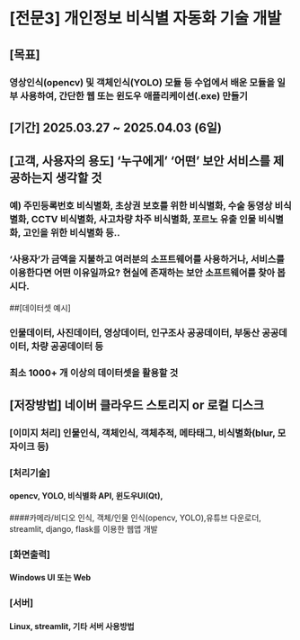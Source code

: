 # [전문3] 개인정보 비식별 자동화 기술 개발


## [목표] 
### 영상인식(opencv) 및 객체인식(YOLO) 모듈 등 수업에서 배운 모듈을 일부 사용하여, 간단한 웹 또는 윈도우 애플리케이션(.exe) 만들기 
## [기간] 2025.03.27 ~ 2025.04.03 (6일)

## [고객, 사용자의 용도] ‘누구에게’ ‘어떤’ 보안 서비스를 제공하는지 생각할 것
### 예) 주민등록번호 비식별화, 초상권 보호를 위한 비식별화, 수술 동영상 비식별화, CCTV 비식별화, 사고차량 차주 비식별화, 포르노 유출 인물 비식별화, 고인을 위한 비식별화 등..
### ‘사용자’가 금액을 지불하고 여러분의 소프트웨어를 사용하거나, 서비스를 이용한다면 어떤 이유일까요? 현실에 존재하는 보안 소프트웨어를 찾아 봅시다.

##[데이터셋 예시]
### 인물데이터, 사진데이터, 영상데이터, 인구조사 공공데이터,  부동산 공공데이터, 차량 공공데이터 등
### 최소 1000+ 개 이상의 데이터셋을 활용할 것

## [저장방법] 네이버 클라우드 스토리지 or 로컬 디스크

### [이미지 처리] 인물인식, 객체인식, 객체추적, 메타태그, 비식별화(blur, 모자이크 등)

### [처리기술] 
#### opencv, YOLO, 비식별화 API, 윈도우UI(Qt), 
####카메라/비디오 인식, 객체/인물 인식(opencv, YOLO),유튜브 다운로더, streamlit, django, flask를 이용한 웹앱 개발

### [화면출력]
#### Windows UI 또는 Web

### [서버]
#### Linux, streamlit, 기타 서버 사용방법

